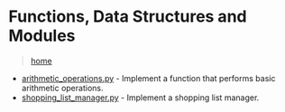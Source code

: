 # Functions, Data Structures and Modules

> [home](../README.md)

- [arithmetic_operations.py](./arithmetic_operations.py) - Implement a function that performs basic arithmetic operations.
- [shopping_list_manager.py](./shopping_list_manager.py) - Implement a shopping list manager.
